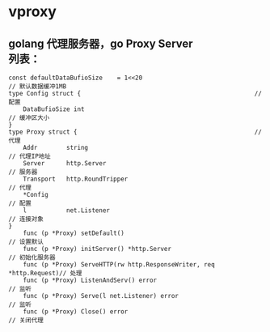 # vproxy
golang 代理服务器，go Proxy Server
<br />
列表：
-----------------------------------
	const defaultDataBufioSize    = 1<<20                             		// 默认数据缓冲1MB
	type Config struct {												// 配置
	    DataBufioSize int                                                   // 缓冲区大小
	}
	type Proxy struct {													// 代理
	    Addr        string                                                  // 代理IP地址
	    Server      http.Server                                         	// 服务器
	    Transport   http.RoundTripper                                   	// 代理
	    *Config                                                         	// 配置
	    l           net.Listener                                        	// 连接对象
	}
		func (p *Proxy) setDefault()										// 设置默认
		func (p *Proxy) initServer() *http.Server							// 初始化服务器
		func (p *Proxy) ServeHTTP(rw http.ResponseWriter, req *http.Request)// 处理
		func (p *Proxy) ListenAndServ() error 								// 监听
		func (p *Proxy) Serve(l net.Listener) error							// 监听
		func (p *Proxy) Close() error										// 关闭代理
	
